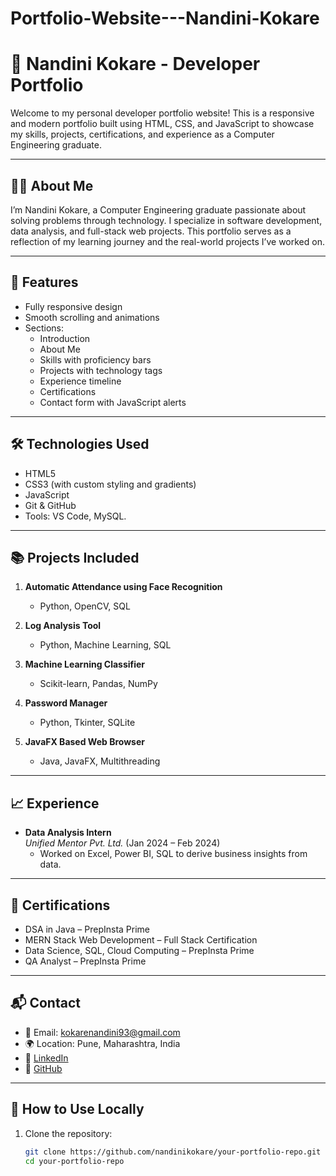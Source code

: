 # Portfolio-Website---Nandini-Kokare

# 💼 Nandini Kokare - Developer Portfolio

Welcome to my personal developer portfolio website! This is a responsive and modern portfolio built using HTML, CSS, and JavaScript to showcase my skills, projects, certifications, and experience as a Computer Engineering graduate.

---

## 🧑‍💻 About Me

I’m Nandini Kokare, a Computer Engineering graduate passionate about solving problems through technology. I specialize in software development, data analysis, and full-stack web projects. This portfolio serves as a reflection of my learning journey and the real-world projects I’ve worked on.

---

## 🚀 Features

- Fully responsive design
- Smooth scrolling and animations
- Sections:
  - Introduction
  - About Me
  - Skills with proficiency bars
  - Projects with technology tags
  - Experience timeline
  - Certifications
  - Contact form with JavaScript alerts

---

## 🛠️ Technologies Used

- HTML5
- CSS3 (with custom styling and gradients)
- JavaScript
- Git & GitHub
- Tools: VS Code, MySQL.

---

## 📚 Projects Included

1. **Automatic Attendance using Face Recognition**
   - Python, OpenCV, SQL

2. **Log Analysis Tool**
   - Python, Machine Learning, SQL

3. **Machine Learning Classifier**
   - Scikit-learn, Pandas, NumPy

4. **Password Manager**
   - Python, Tkinter, SQLite

5. **JavaFX Based Web Browser**
   - Java, JavaFX, Multithreading

---

## 📈 Experience

- **Data Analysis Intern**  
  *Unified Mentor Pvt. Ltd.* (Jan 2024 – Feb 2024)  
  - Worked on Excel, Power BI, SQL to derive business insights from data.

---

## 📜 Certifications

- DSA in Java – PrepInsta Prime
- MERN Stack Web Development – Full Stack Certification
- Data Science, SQL, Cloud Computing – PrepInsta Prime
- QA Analyst – PrepInsta Prime

---

## 📬 Contact

- 📧 Email: kokarenandini93@gmail.com  
- 🌍 Location: Pune, Maharashtra, India  
- 💼 [LinkedIn](https://www.linkedin.com/in/nandini-kokare-909b8b212/)  
- 🐙 [GitHub](https://github.com/nandinikokare)

---

## 🧾 How to Use Locally

1. Clone the repository:
   ```bash
   git clone https://github.com/nandinikokare/your-portfolio-repo.git
   cd your-portfolio-repo
